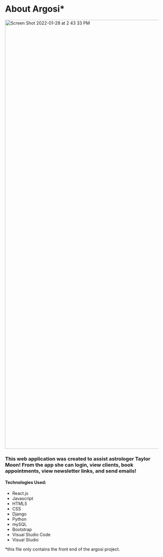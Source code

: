 <h1>About Argosi*</h1>

<img width="1412" alt="Screen Shot 2022-01-28 at 2 43 33 PM" src="https://user-images.githubusercontent.com/92110258/151618673-38205930-0067-4940-a0b1-b542b0d96caa.png">

<h3>This web application was created to assist astrologer Taylor Moon! From the app she can login, view clients, book appointments, view newsletter links, and send emails!</h3>

<h4>Technologies Used:</h4>
<ul>
        <li>React.js</li>
        <li>Javascript</li>
        <li>HTML5</li>
        <li>CSS</li>
        <li>Django</li>
        <li>Python</li>
        <li>mySQL</li>
        <li>Bootstrap</li>
        <li>Visual Studio Code</li>
        <li>Visual Studio</li>
        
        
</ul>

*this file only contains the front end of the argosi project.
